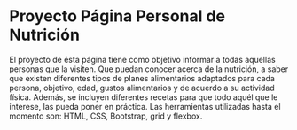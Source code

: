 # Proyecto Página Personal de Nutrición

El proyecto de ésta página tiene como objetivo informar a todas aquellas personas que la visiten. Que puedan conocer acerca de la nutrición, a saber que existen diferentes tipos de planes alimentarios adaptados para cada persona, objetivo, edad, gustos alimentarios y de acuerdo a su actividad física. Además, se incluyen diferentes recetas para que todo aquél que le interese, las pueda poner en práctica.
Las herramientas utilizadas hasta el momento son: HTML, CSS, Bootstrap, grid y flexbox.